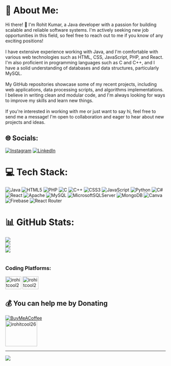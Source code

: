 # 💫 About Me:
Hi there! 👋 I'm  Rohit Kumar, a Java developer with a passion for building scalable and reliable software systems. I'm actively seeking new job opportunities in this field, so feel free to reach out to me if you know of any exciting positions!<br><br>I have extensive experience working with Java, and I'm comfortable with various web technologies such as HTML, CSS, JavaScript, PHP, and React. I'm also proficient in programming languages such as C and C++, and I have a solid understanding of databases and data structures, particularly MySQL.<br><br>My GitHub repositories showcase some of my recent projects, including web applications, data processing scripts, and algorithms implementations. I believe in writing clean and modular code, and I'm always looking for ways to improve my skills and learn new things.<br><br>If you're interested in working with me or just want to say hi, feel free to send me a message! I'm open to collaboration and eager to hear about new projects and ideas.


## 🌐 Socials:
[![Instagram](https://img.shields.io/badge/Instagram-%23E4405F.svg?logo=Instagram&logoColor=white)](https://instagram.com/_iamrohitkumar_) [![LinkedIn](https://img.shields.io/badge/LinkedIn-%230077B5.svg?logo=linkedin&logoColor=white)](https://linkedin.com/in/irohit-kumar) 

# 💻 Tech Stack:
![Java](https://img.shields.io/badge/java-%23ED8B00.svg?style=for-the-badge&logo=java&logoColor=white) ![HTML5](https://img.shields.io/badge/html5-%23E34F26.svg?style=for-the-badge&logo=html5&logoColor=white) ![PHP](https://img.shields.io/badge/php-%23777BB4.svg?style=for-the-badge&logo=php&logoColor=white) ![C](https://img.shields.io/badge/c-%2300599C.svg?style=for-the-badge&logo=c&logoColor=white) ![C++](https://img.shields.io/badge/c++-%2300599C.svg?style=for-the-badge&logo=c%2B%2B&logoColor=white) ![CSS3](https://img.shields.io/badge/css3-%231572B6.svg?style=for-the-badge&logo=css3&logoColor=white) ![JavaScript](https://img.shields.io/badge/javascript-%23323330.svg?style=for-the-badge&logo=javascript&logoColor=%23F7DF1E) ![Python](https://img.shields.io/badge/python-3670A0?style=for-the-badge&logo=python&logoColor=ffdd54) ![C#](https://img.shields.io/badge/c%23-%23239120.svg?style=for-the-badge&logo=c-sharp&logoColor=white) ![React](https://img.shields.io/badge/react-%2320232a.svg?style=for-the-badge&logo=react&logoColor=%2361DAFB) ![Apache](https://img.shields.io/badge/apache-%23D42029.svg?style=for-the-badge&logo=apache&logoColor=white) ![MySQL](https://img.shields.io/badge/mysql-%2300f.svg?style=for-the-badge&logo=mysql&logoColor=white) ![MicrosoftSQLServer](https://img.shields.io/badge/Microsoft%20SQL%20Sever-CC2927?style=for-the-badge&logo=microsoft%20sql%20server&logoColor=white) ![MongoDB](https://img.shields.io/badge/MongoDB-%234ea94b.svg?style=for-the-badge&logo=mongodb&logoColor=white) ![Canva](https://img.shields.io/badge/Canva-%2300C4CC.svg?style=for-the-badge&logo=Canva&logoColor=white) ![Firebase](https://img.shields.io/badge/firebase-%23039BE5.svg?style=for-the-badge&logo=firebase) ![React Router](https://img.shields.io/badge/React_Router-CA4245?style=for-the-badge&logo=react-router&logoColor=white)
# 📊 GitHub Stats:
![](https://github-readme-stats.vercel.app/api?username=iamrohitims&theme=dark&hide_border=false&include_all_commits=false&count_private=false)<br/>
![](https://github-readme-streak-stats.herokuapp.com/?user=iamrohitims&theme=dark&hide_border=false)<br/>
![](https://github-readme-stats.vercel.app/api/top-langs/?username=iamrohitims&theme=dark&hide_border=false&include_all_commits=false&count_private=false&layout=compact)

#  <h3 align="left">Coding Platforms:</h3>
<p align="left">
<a href="https://www.hackerrank.com/irohitcool26" target="blank"><img align="center" src="https://raw.githubusercontent.com/rahuldkjain/github-profile-readme-generator/master/src/images/icons/Social/hackerrank.svg" alt="irohitcool26" height="40" width="50" /></a>
<a href="https://www.leetcode.com/irohitcool26" target="blank"><img align="center" src="https://raw.githubusercontent.com/rahuldkjain/github-profile-readme-generator/master/src/images/icons/Social/leet-code.svg" alt="irohitcool26" height="40" width="50" /></a>
</p>

  ## 💰 You can help me by Donating
  [![BuyMeACoffee](https://img.shields.io/badge/Buy%20Me%20a%20Coffee-ffdd00?style=for-the-badge&logo=buy-me-a-coffee&logoColor=black)](https://buymeacoffee.com/irohitkumar) </br>
    <a href="https://razorpay.me/@rohitkumar146" target="blank"><img align="center" src="https://uxwing.com/wp-content/themes/uxwing/download/brands-and-social-media/razorpay-icon.svg" alt="irohitcool26" height="80" width="100" /></a> 

  ---
  [![](https://visitcount.itsvg.in/api?id=iamrohitims&icon=0&color=6)](https://visitcount.itsvg.in)



